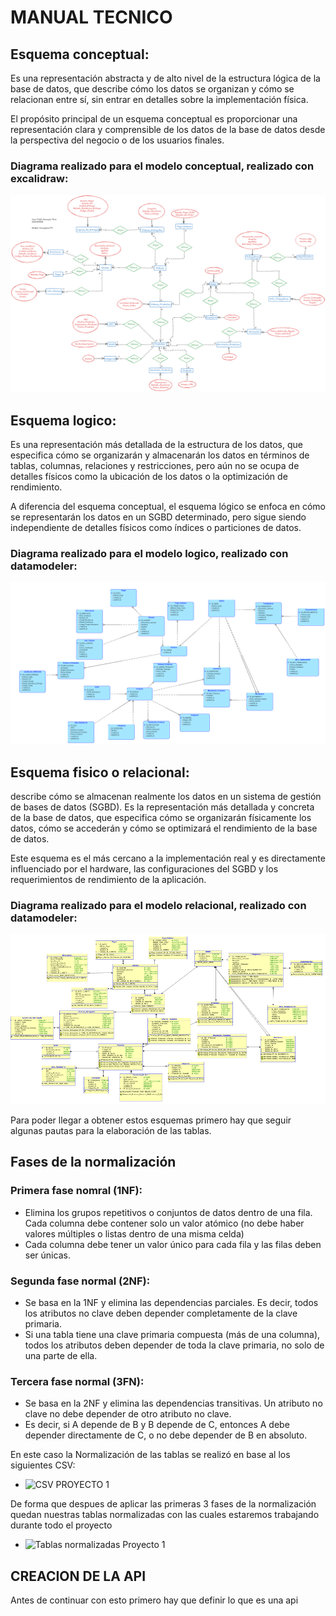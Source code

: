 # MANUAL TECNICO
## Esquema conceptual:
Es una representación abstracta y de alto nivel de la estructura lógica de la base de datos, que describe cómo los datos se organizan y cómo se relacionan entre sí, sin entrar en detalles sobre la implementación física. 

El propósito principal de un esquema conceptual es proporcionar una representación clara y comprensible de los datos de la base de datos desde la perspectiva del negocio o de los usuarios finales.

### Diagrama realizado para el modelo conceptual, realizado con excalidraw:
![Diagrama Modelo Conceptual](https://github.com/Samashoas/SBD1_P1_202109705/blob/main/%5BSDB1%5DDiagramas_P1/%5BSBD1%5DModelo_Conceptual_P1.png?raw=true)

## Esquema logico:
Es una representación más detallada de la estructura de los datos, que especifica cómo se organizarán y almacenarán los datos en términos de tablas, columnas, relaciones y restricciones, pero aún no se ocupa de detalles físicos como la ubicación de los datos o la optimización de rendimiento.

A diferencia del esquema conceptual, el esquema lógico se enfoca en cómo se representarán los datos en un SGBD determinado, pero sigue siendo independiente de detalles físicos como índices o particiones de datos.

### Diagrama realizado para el modelo logico, realizado con datamodeler:
![Diagrama Modelo Logico](https://github.com/Samashoas/SBD1_P1_202109705/blob/main/%5BSDB1%5DDiagramas_P1/%5BSBD1%5DModelo_Logicol_P1.png?raw=true)

## Esquema fisico o relacional:
describe cómo se almacenan realmente los datos en un sistema de gestión de bases de datos (SGBD). Es la representación más detallada y concreta de la base de datos, que especifica cómo se organizarán físicamente los datos, cómo se accederán y cómo se optimizará el rendimiento de la base de datos.

Este esquema es el más cercano a la implementación real y es directamente influenciado por el hardware, las configuraciones del SGBD y los requerimientos de rendimiento de la aplicación.

### Diagrama realizado para el modelo relacional, realizado con datamodeler: 
![Diagrama de arquitectura](https://github.com/Samashoas/SBD1_P1_202109705/blob/main/%5BSDB1%5DDiagramas_P1/%5BSBD1%5DModelo_Relacionall_P1.png?raw=true)

Para poder llegar a obtener estos esquemas primero hay que seguir algunas pautas para la elaboración de las tablas.

## Fases de la normalización
### Primera fase nomral (1NF):

* Elimina los grupos repetitivos o conjuntos de datos dentro de una fila. Cada columna debe contener solo un valor atómico (no debe haber valores múltiples o listas dentro de una misma celda)
* Cada columna debe tener un valor único para cada fila y las filas deben ser únicas.

### Segunda fase normal (2NF):

* Se basa en la 1NF y elimina las dependencias parciales. Es decir, todos los atributos no clave deben depender completamente de la clave primaria.
* Si una tabla tiene una clave primaria compuesta (más de una columna), todos los atributos deben depender de toda la clave primaria, no solo de una parte de ella.

### Tercera fase normal (3FN):
* Se basa en la 2NF y elimina las dependencias transitivas. Un atributo no clave no debe depender de otro atributo no clave.
* Es decir, si A depende de B y B depende de C, entonces A debe depender directamente de C, o no debe depender de B en absoluto.

En este caso la Normalización de las tablas se realizó en base al los siguientes CSV:
* ![CSV PROYECTO 1](https://drive.google.com/drive/folders/1gwGvckRx3sAuRtZpQMKZwzTaFL4i7Fa8)

De forma que despues de aplicar las primeras 3 fases de la normalización quedan nuestras tablas normalizadas con las cuales estaremos trabajando durante todo el proyecto
* ![Tablas normalizadas Proyecto 1](https://docs.google.com/spreadsheets/d/1shWiuavApTypH0oO4eYShfWLYI0867wxHVzaHkl4IQw/edit?gid=0#gid=0)

## CREACION DE LA API

Antes de continuar con esto primero hay que definir lo que es una api


